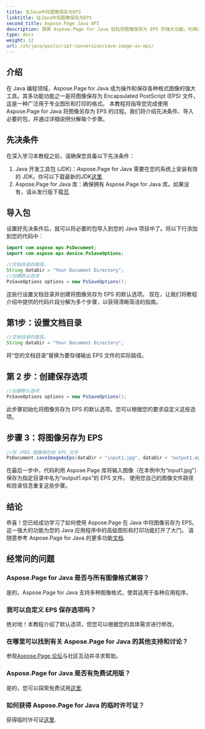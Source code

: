```yaml
---
title: 在Java中将图像保存为EPS
linktitle: 在Java中将图像保存为EPS
second_title: Aspose.Page Java API
description: 探索 Aspose.Page for Java 轻松将图像保存为 EPS 的强大功能。利用这个多功能 Java 库提高您的图形和打印能力。
type: docs
weight: 12
url: /zh/java/postscript-conversion/save-image-as-eps/
---
```

## 介绍
在 Java 编程领域，Aspose.Page for Java 成为操作和保存各种格式图像的强大工具。其多功能功能之一是将图像保存为 Encapsulated PostScript (EPS) 文件，这是一种广泛用于专业图形和打印的格式。
本教程将指导您完成使用 Aspose.Page for Java 将图像另存为 EPS 的过程。我们将介绍先决条件、导入必要的包，并通过详细说明分解每个步骤。
## 先决条件
在深入学习本教程之前，请确保您具备以下先决条件：
1.  Java 开发工具包 (JDK)：Aspose.Page for Java 需要在您的系统上安装有效的 JDK。你可以下载最新的JDK[这里](https://www.oracle.com/java/technologies/javase-downloads.html).
2.  Aspose.Page for Java 库：确保拥有 Aspose.Page for Java 库。如果没有，请从发行版下载[页](https://releases.aspose.com/page/java/).
## 导入包
设置好先决条件后，就可以将必要的包导入到您的 Java 项目中了。将以下行添加到您的代码中：
```java
import com.aspose.eps.PsDocument;
import com.aspose.eps.device.PsSaveOptions;

//文档目录的路径。
String dataDir = "Your Document Directory";
//创建默认选项
PsSaveOptions options = new PsSaveOptions();
```
这些行设置文档目录并创建将图像另存为 EPS 的默认选项。
现在，让我们将教程介绍中提供的代码片段分解为多个步骤，以获得清晰简洁的指南。
## 第1步：设置文档目录
```java
//文档目录的路径。
String dataDir = "Your Document Directory";
```
将“您的文档目录”替换为要存储输出 EPS 文件的实际路径。
## 第 2 步：创建保存选项
```java
//创建默认选项
PsSaveOptions options = new PsSaveOptions();
```
此步骤初始化将图像另存为 EPS 的默认选项。您可以根据您的要求自定义这些选项。
## 步骤 3：将图像另存为 EPS
```java
//将 JPEG 图像保存到 EPS 文件
PsDocument.saveImageAsEps(dataDir + "input1.jpg", dataDir + "output1.eps", options);
```
在最后一步中，代码利用 Aspose.Page 库将输入图像（在本例中为“input1.jpg”）保存为指定目录中名为“output1.eps”的 EPS 文件。
使用您自己的图像文件路径和目录信息重复这些步骤。
## 结论
恭喜！您已经成功学习了如何使用 Aspose.Page 在 Java 中将图像另存为 EPS。这一强大的功能为您的 Java 应用程序中的高级图形和打印功能打开了大门。
请随意参考 Aspose.Page for Java 的更多功能[文档](https://reference.aspose.com/page/java/).
## 经常问的问题
### Aspose.Page for Java 是否与所有图像格式兼容？
是的，Aspose.Page for Java 支持多种图像格式，使其适用于各种应用程序。
### 我可以自定义 EPS 保存选项吗？
绝对地！本教程介绍了默认选项，但您可以根据您的具体需求进行修改。
### 在哪里可以找到有关 Aspose.Page for Java 的其他支持和讨论？
参观[Aspose.Page 论坛](https://forum.aspose.com/c/page/39)与社区互动并寻求帮助。
### Aspose.Page for Java 是否有免费试用版？
是的，您可以探索免费试用[这里](https://releases.aspose.com/).
### 如何获得 Aspose.Page for Java 的临时许可证？
获得临时许可证[这里](https://purchase.aspose.com/temporary-license/).